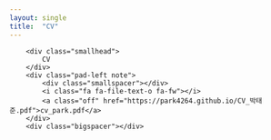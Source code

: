 ```yaml
---
layout: single
title:  "CV"
---
```


<div class="bigspacer"></div>

<div class="row">
	<div class="col-md-3">
		
		<div class="smallhead">
			CV
		</div>
		<div class="pad-left note">
			<div class="smallspacer"></div>
			<i class="fa fa-file-text-o fa-fw"></i>
			<a class="off" href="https://park4264.github.io/CV_박태준.pdf">cv_park.pdf</a>
		</div>
		<div class="bigspacer"></div>
